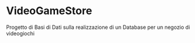 # VideoGameStore
Progetto di Basi di Dati sulla realizzazione di un Database per un negozio di videogiochi
